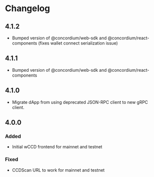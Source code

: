 # Changelog

## 4.1.2

-   Bumped version of @concordium/web-sdk and @concordium/react-components (fixes wallet connect serialization issue)

## 4.1.1

-   Bumped version of @concordium/web-sdk and @concordium/react-components

## 4.1.0

-   Migrate dApp from using deprecated JSON-RPC client to new gRPC client.

## 4.0.0

### Added

-   Initial wCCD frontend for mainnet and testnet

### Fixed

-   CCDScan URL to work for mainnet and testnet
